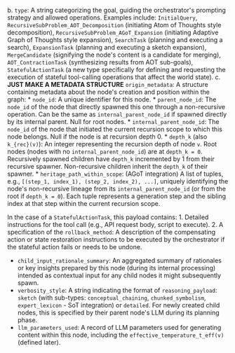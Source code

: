 b. `type`: A string categorizing the goal, guiding the orchestrator's prompting strategy and allowed operations. Examples include: `InitialQuery`, `RecursiveSubProblem_AOT_Decomposition` (initiating Atom of Thoughts style decomposition), `RecursiveSubProblem_AGoT_Expansion` (initiating Adaptive Graph of Thoughts style expansion), `SearchTask` (planning and executing a search), `ExpansionTask` (planning and executing a sketch expansion), `MergeCandidate` (signifying the node's content is a candidate for merging), `AOT_ContractionTask` (synthesizing results from AOT sub-goals), `StatefulActionTask` (a new type specifically for defining and requesting the execution of stateful tool-calling operations that affect the world state).
        c. **JUST MAKE A METADATA STRUCTURE** `origin_metadata`: A structure containing metadata about the node's creation and position within the graph:
            * `node_id`: A unique identifier for this node.
            * `parent_node_id`: The `node_id` of the node that directly spawned this one through a non-recursive operation. Can be the same as `internal_parent_node_id` if spawned directly by its internal parent. Null for root nodes.
            * `internal_parent_node_id`: The `node_id` of the node that initiated the current recursion scope to which this node belongs. Null if the node is at recursion depth 0.
            * `depth_k` (also `k_{rec}(v)`): An integer representing the recursion depth of node `v`. Root nodes (nodes with no `internal_parent_node_id`) are at `depth_k = 0`. Recursively spawned children have `depth_k` incremented by 1 from their recursive spawner. Non-recursive children inherit the `depth_k` of their spawner.
            * `heritage_path_within_scope`: (AGoT integration) A list of tuples, e.g., `[(step_1, index_1), (step_2, index_2), ...]`, uniquely identifying the node's non-recursive lineage from its `internal_parent_node_id` (or from the root if `depth_k = 0`). Each tuple represents a generation step and the sibling index at that step within the current recursion scope.

In the case of a `StatefulActionTask`, this payload contains:
    1. Detailed instructions for the tool call (e.g., API request body, script to execute).
    2. A specification of the `rollback_method`: A description of the compensating action or state restoration instructions to be executed by the orchestrator if the stateful action fails or needs to be undone.

* `child_input_rationale_summary`: An aggregated summary of rationales or key insights prepared by this node (during its internal processing) intended as contextual input for any child nodes it might subsequently spawn.
* `verbosity_style`: A string indicating the format of `reasoning_payload`: `sketch` (with sub-types: `conceptual_chaining`, `chunked_symbolism`, `expert_lexicon` - SoT integration) or `detailed`. For newly created child nodes, this is specified by their parent node's LLM during its planning phase.
* `llm_parameters_used`: A record of LLM parameters used for generating content within this node, including the `effective_temperature_t_eff(v)` (defined later).

